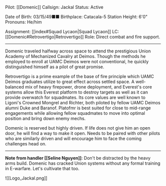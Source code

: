 Pilot: [[Domenic]]
Callsign: Jackal
Status: Active

Date of Birth: 03/15/49■■
Birthplace: Catacala-5 Station
Height: 6'0"
Pronouns: He/him

Assignment: [[index#Squad Lycaon|Squad Lycaon]]
LC: [[Domenic#Retrovertigo|Retrovertigo]]
Role: Direct combat and fire support.

---

Domenic traveled halfway across space to attend the prestigious Union Academy of Mechanized Cavalry at Deimos. Though the methods he employed to enroll at UAMC Deimos were not conventional, he quickly distinguished himself as a pilot of great promise. 

Retrovertigo is a prime example of the base of fire principle which UAMC Deimos graduates utilize to great effect across settled space. A well-balanced mix of heavy firepower, drone deployment, and Everest's core systems allow this Everest platform to destroy targets as well as it can provide overwatch for squadmates. Its core values are well known to Ligoni's Crowned Mongrel and Richter, both piloted by fellow UAMC Deimos alumni Duke and Baranof. Platofmr is best suited for close to mid-range engagements while allowing fellow squadmates to move into optimal position and bring down enemy mechs.

Domenic is reserved but highly driven. If life does not give him an open door, he will find a way to make it open. Needs to be paired with other pilots who are similarly driven and will encourage him to face the coming challenges head on.

---

**Note from handler [[Seline Nguyen]]**: Don't be distracted by the heavy arms build. Domenic has cracked Union systems without any formal training in E-warfare. Let's cultivate that too.

![[Logo_Jackal.png]]
